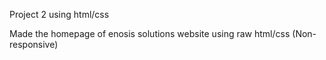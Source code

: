 Project 2 using html/css

Made the homepage of enosis solutions website using raw html/css (Non-responsive)
